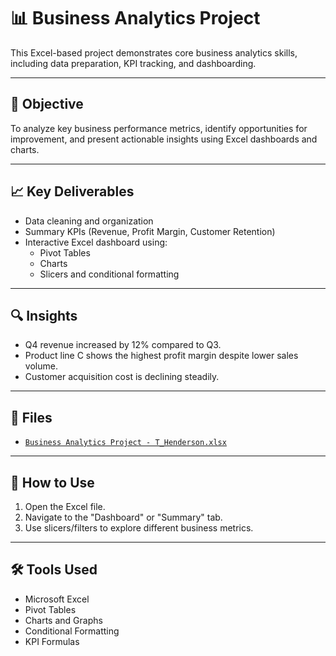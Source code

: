 # 📊 Business Analytics Project

This Excel-based project demonstrates core business analytics skills, including data preparation, KPI tracking, and dashboarding.

---

## 🎯 Objective

To analyze key business performance metrics, identify opportunities for improvement, and present actionable insights using Excel dashboards and charts.

---

## 📈 Key Deliverables

- Data cleaning and organization
- Summary KPIs (Revenue, Profit Margin, Customer Retention)
- Interactive Excel dashboard using:
  - Pivot Tables
  - Charts
  - Slicers and conditional formatting

---

## 🔍 Insights

- Q4 revenue increased by 12% compared to Q3.
- Product line C shows the highest profit margin despite lower sales volume.
- Customer acquisition cost is declining steadily.

---

## 📂 Files

- [`Business Analytics Project - T_Henderson.xlsx`](https://1drv.ms/x/c/958ce8b979c2c1b7/EWAVP53CCGlIjMH640vXwCkBVlVkTqGJLD7ZPzpUQLXyDA)

---

## 🧭 How to Use

1. Open the Excel file.
2. Navigate to the "Dashboard" or "Summary" tab.
3. Use slicers/filters to explore different business metrics.

---

## 🛠️ Tools Used

- Microsoft Excel
- Pivot Tables
- Charts and Graphs
- Conditional Formatting
- KPI Formulas

